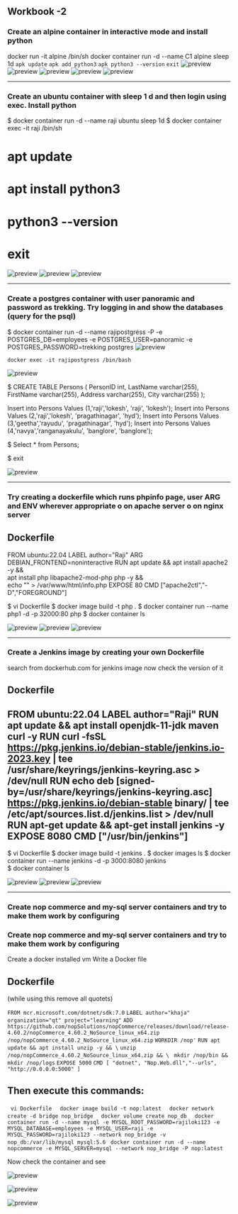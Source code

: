 Workbook -2  
----------------- 
### Create an alpine container in interactive mode and install python 
docker run -it alpine /bin/sh
docker container run -d --name C1 alpine sleep 1d
`apk update`
`apk add python3`
`apk python3 --version`
`exit`
![preview](alpineimg/Screenshot%202023-04-18%20164646.png)
![preview](alpineimg/2.png)
![preview](alpineimg/3.png)
![preview](alpineimg/4.png)
![preview](alpineimg/5.png)

--------------------------------------------------------------------------------------
### Create an ubuntu container with sleep 1 d and then login using exec. Install python 

$ docker container run -d --name raji ubuntu sleep 1d
$ docker container exec -it raji /bin/sh
# apt update
# apt install python3
# python3 --version
# exit
![preview](2ndimgs/1img.png)
![preview](2ndimgs/2img.png)
![preview](2ndimgs/3img.png)

----------------------------------------------------------------------------------------
### Create a postgres container with user panoramic and password as trekking. Try logging in and show the databases (query for the psql)
 
$ docker container run -d --name rajipostgress -P -e POSTGRES_DB=employees -e POSTGRES_USER=panoramic -e POSTGRES_PASSWORD=trekking postgres
![preview](imgs/Screenshot%202023-04-18%20145544.png)

 `docker exec -it rajipostgress /bin/bash`

![preview](imgs/Screenshot%202023-04-18%20145629.png) 

$ CREATE TABLE Persons (
    PersonID int,
    LastName varchar(255),
    FirstName varchar(255),
    Address varchar(255),
    City varchar(255)
); 

Insert into Persons Values (1,'raji','lokesh', 'raji', 'lokesh'); Insert into Persons Values (2,'raji','lokesh', 'pragathinagar', 'hyd'); Insert into Persons Values
(3,'geetha','rayudu', 'pragathinagar', 'hyd'); Insert into Persons Values (4,'navya','ranganayakulu', 'banglore', 'banglore');

$ Select * from Persons;

$ exit 

![preview](imgs/Screenshot%202023-04-18%20145717.png)

-----------------------------------------------------------------------------------------------

### Try creating a dockerfile which runs phpinfo page, user ARG and ENV wherever appropriate o on apache server o on nginx server 
 
Dockerfile
-----------

  FROM ubuntu:22.04
  LABEL author="Raji"
  ARG DEBIAN_FRONTEND=noninteractive
  RUN apt update && apt install apache2 -y && \
      apt install php libapache2-mod-php php -y && \
      echo "<? php phpinfo();?>" > /var/www/html/info.php
  EXPOSE 80
  CMD ["apache2ctl","-D","FOREGROUND"] 

 
 $ vi Dockerfile 
$ docker image build -t php .
$ docker container run --name php1 -d -p 32000:80 php
$ docker container ls

![preview](apachepageimgs/1.png) 
![preview](apachepageimgs/2.png)
![preview](apachepageimgs/apache.png) 

-------------------------------------------------------------------------------------

### Create a Jenkins image by creating your own Dockerfile 

search from dockerhub.com for jenkins image 
now check the version of it 

Dockerfile
----------
FROM ubuntu:22.04
LABEL author="Raji"
RUN apt update && apt install openjdk-11-jdk maven curl -y
RUN curl -fsSL https://pkg.jenkins.io/debian-stable/jenkins.io-2023.key | tee \
    /usr/share/keyrings/jenkins-keyring.asc > /dev/null
RUN echo deb [signed-by=/usr/share/keyrings/jenkins-keyring.asc] \
    https://pkg.jenkins.io/debian-stable binary/ | tee \
    /etc/apt/sources.list.d/jenkins.list > /dev/null
RUN apt-get update && apt-get install jenkins -y
EXPOSE 8080
CMD ["/usr/bin/jenkins"]
---

$ vi Dockerfile
$ docker image build -t jenkins .
$ docker images ls
$ docker container run --name jenkins -d -p 3000:8080 jenkins                   
$ docker container ls

![preview](jenkinsimgs/vi.png)
![preview](jenkinsimgs/cont.png) 
![preview](jenkinsimgs/jenkpage.png) 

------------------------------------------------------------

###  Create nop commerce and my-sql server containers and try to make them work by configuring
###  Create nop commerce and my-sql server containers and try to make them work by configuring
Create a docker installed vm 
Write a Docker file 

Dockerfile
---------- 
(while using this remove all quotets)
 
`FROM mcr.microsoft.com/dotnet/sdk:7.0`
`LABEL author="khaja" organization="qt" project="learning"`
`ADD https://github.com/nopSolutions/nopCommerce/releases/download/release-4.60.2/nopCommerce_4.60.2_NoSource_linux_x64.zip /nop/nopCommerce_4.60.2_NoSource_linux_x64.zip`
`WORKDIR /nop'`
`RUN apt update && apt install unzip -y && \`
   ` unzip /nop/nopCommerce_4.60.2_NoSource_linux_x64.zip && \ `
   ` mkdir /nop/bin && mkdir /nop/logs`
`EXPOSE 5000`
`CMD [ "dotnet", "Nop.Web.dll","--urls", "http://0.0.0.0:5000" ]`

Then execute this commands:
------------------------------
`  vi Dockerfile  `
`  docker image build -t nop:latest  `
`  docker network create -d bridge nop_bridge  `
`  docker volume create nop_db  `
`  docker container run -d --name mysql -e MYSQL_ROOT_PASSWORD=rajiloki123 -e MYSQL_DATABASE=employees -e MYSQL_USER=raji -e MYSQL_PASSWORD=rajiloki123 --network nop_bridge -v nop_db:/var/lib/mysql mysql:5.6 `
`  docker container run -d --name nopcommerce -e MYSQL_SERVER=mysql --network nop_bridge -P nop:latest  ` 

Now check the container and see 

![preview](nopmysql_img/1.png)

![preview](2ndimgs/2img.png)

![preview](nopmysql_img/Screenshot%202023-04-20%20170040.png) 



